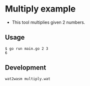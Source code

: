 # Multiply example

* This tool multiplies given 2 numbers.

## Usage

```console
$ go run main.go 2 3
6
```

## Development

```console
wat2wasm multiply.wat
```
